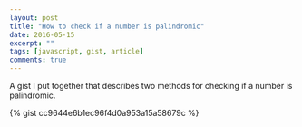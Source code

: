 ```yaml
---
layout: post
title: "How to check if a number is palindromic"
date: 2016-05-15
excerpt: ""
tags: [javascript, gist, article]
comments: true
---
```

A gist I put together that describes two methods for checking if a number is palindromic.

{% gist cc9644e6b1ec96f4d0a953a15a58679c %}